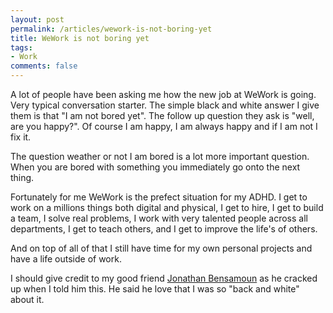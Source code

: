 ```yaml
---
layout: post
permalink: /articles/wework-is-not-boring-yet
title: WeWork is not boring yet
tags:
- Work
comments: false
---
```


<p>A lot of people have been asking me how the new job at WeWork is going. Very typical conversation starter. The simple black and white answer I give them is that "I am not bored yet". The follow up question they ask is "well, are you happy?". Of course I am happy, I am always happy and if I am not I fix it.</p>

<p>The question weather or not I am bored is a lot more important question. When you are bored with something you immediately go onto the next thing.</p>

<p>Fortunately for me WeWork is the prefect situation for my ADHD. I get to work on a millions things both digital and physical, I get to hire, I get to build a team, I solve real problems, I work with very talented people across all departments, I get to teach others, and I get to improve the life's of others.</p>

<p>And on top of all of that I still have time for my own personal projects and have a life outside of work.</p>

<p class="note">I should give credit to my good friend <a href="https://twitter.com/jbensamo">Jonathan Bensamoun</a> as he cracked up when I told him this. He said he love that I was so "back and white" about it.</p>
